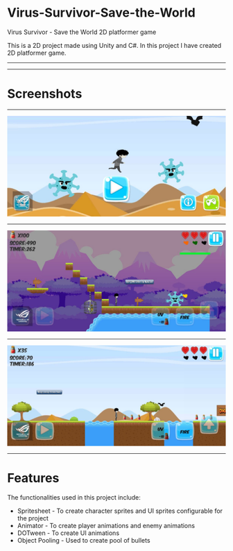 # Virus-Survivor-Save-the-World
Virus Survivor - Save the World 2D platformer game

This is a 2D project made using Unity and C#.
In this project I have created 2D platformer game.  
___
___
# Screenshots
___
![screenshot](/Screenshots/virusn1.jpeg)
___
![screenshot](/Screenshots/Virusn2.jpeg)
___
![screenshot](/Screenshots/Virusn3.jpeg)
___
# Features
The functionalities used in this project include:
  * Spritesheet - To create character sprites and UI sprites configurable for the project 
  * Animator - To create player animations and enemy animations
  * DOTween - To create UI animations
  * Object Pooling - Used to create pool of bullets  
